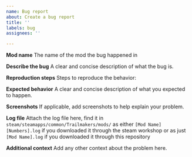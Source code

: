 ```yaml
---
name: Bug report
about: Create a bug report
title: ''
labels: bug
assignees: ''

---
```


**Mod name**
The name of the mod the bug happened in

**Describe the bug**
A clear and concise description of what the bug is.

**Reproduction steps**
Steps to reproduce the behavior:

**Expected behavior**
A clear and concise description of what you expected to happen.

**Screenshots**
If applicable, add screenshots to help explain your problem.

**Log file**
Attach the log file here, find it in `steam/steamapps/common/Trailmakers/mods/` as either `[Mod Name][Numbers].log` if you downloaded it through the steam workshop or as just `[Mod Name].log` if you downloaded it through this repository

**Additional context**
Add any other context about the problem here.
